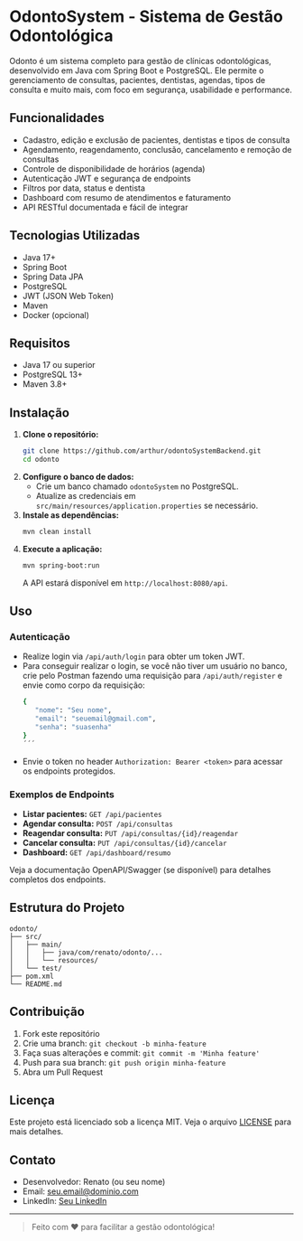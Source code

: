 # OdontoSystem - Sistema de Gestão Odontológica

Odonto é um sistema completo para gestão de clínicas odontológicas, desenvolvido em Java com Spring Boot e PostgreSQL. Ele permite o gerenciamento de consultas, pacientes, dentistas, agendas, tipos de consulta e muito mais, com foco em segurança, usabilidade e performance.

## Funcionalidades
- Cadastro, edição e exclusão de pacientes, dentistas e tipos de consulta
- Agendamento, reagendamento, conclusão, cancelamento e remoção de consultas
- Controle de disponibilidade de horários (agenda)
- Autenticação JWT e segurança de endpoints
- Filtros por data, status e dentista
- Dashboard com resumo de atendimentos e faturamento
- API RESTful documentada e fácil de integrar

## Tecnologias Utilizadas
- Java 17+
- Spring Boot
- Spring Data JPA
- PostgreSQL
- JWT (JSON Web Token)
- Maven
- Docker (opcional)

## Requisitos
- Java 17 ou superior
- PostgreSQL 13+
- Maven 3.8+

## Instalação

1. **Clone o repositório:**
   ```bash
   git clone https://github.com/arthur/odontoSystemBackend.git
   cd odonto
   ```
2. **Configure o banco de dados:**
   - Crie um banco chamado `odontoSystem` no PostgreSQL.
   - Atualize as credenciais em `src/main/resources/application.properties` se necessário.
3. **Instale as dependências:**
   ```bash
   mvn clean install
   ```
4. **Execute a aplicação:**
   ```bash
   mvn spring-boot:run
   ```
   A API estará disponível em `http://localhost:8080/api`.

## Uso

### Autenticação
- Realize login via `/api/auth/login` para obter um token JWT.
- Para conseguir realizar o login, se você não tiver um usuário no banco, crie pelo Postman fazendo uma requisição para `/api/auth/register` e envie como corpo da requisição:
   ```bash
   {
      "nome": "Seu nome",
      "email": "seuemail@gmail.com",
      "senha": "suasenha"
   }
   ´´´
- Envie o token no header `Authorization: Bearer <token>` para acessar os endpoints protegidos.

### Exemplos de Endpoints
- **Listar pacientes:** `GET /api/pacientes`
- **Agendar consulta:** `POST /api/consultas`
- **Reagendar consulta:** `PUT /api/consultas/{id}/reagendar`
- **Cancelar consulta:** `PUT /api/consultas/{id}/cancelar`
- **Dashboard:** `GET /api/dashboard/resumo`

Veja a documentação OpenAPI/Swagger (se disponível) para detalhes completos dos endpoints.

## Estrutura do Projeto
```
odonto/
├── src/
│   ├── main/
│   │   ├── java/com/renato/odonto/...
│   │   └── resources/
│   └── test/
├── pom.xml
└── README.md
```

## Contribuição
1. Fork este repositório
2. Crie uma branch: `git checkout -b minha-feature`
3. Faça suas alterações e commit: `git commit -m 'Minha feature'`
4. Push para sua branch: `git push origin minha-feature`
5. Abra um Pull Request

## Licença
Este projeto está licenciado sob a licença MIT. Veja o arquivo [LICENSE](LICENSE) para mais detalhes.

## Contato
- Desenvolvedor: Renato (ou seu nome)
- Email: seu.email@dominio.com
- LinkedIn: [Seu LinkedIn](https://www.linkedin.com/in/seu-usuario)

---

> Feito com ❤️ para facilitar a gestão odontológica! 